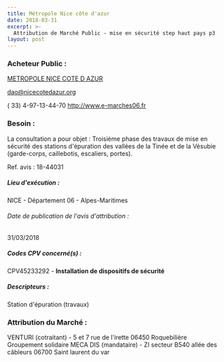 ```yaml
---
title: Métropole Nice côte d'azur
date: 2018-03-31
excerpt: >-
  Attribution de Marché Public - mise en sécurité step haut pays p3
layout: post
---
```


### Acheteur Public : 
<a href="/acheteur-132/siren-200030195"> METROPOLE NICE COTE D AZUR</a><br/>



dao@nicecotedazur.org

( 33) 4-97-13-44-70
http://www.e-marches06.fr
### Besoin :

La consultation a pour objet : Troisième phase des travaux de mise en sécurité des stations d'épuration des vallées de la Tinée et de la Vésubie (garde-corps, caillebotis, escaliers, portes).

Ref. avis : 18-44031


##### Lieu d'exécution :

NICE - Département 06 - Alpes-Maritimes

###### Date de publication de l'avis d'attribution : 
31/03/2018

##### Codes CPV concerné(s) :
CPV45233292 - **Installation de dispositifs de sécurité** <br/>

##### Descripteurs :
Station d'épuration (travaux) <br/>

### Attribution du Marché :
VENTURI (cotraitant) - 5 et 7 rue de l'irette 06450 Roquebilière <br/>
Groupement solidaire MECA DIS (mandataire) - ZI secteur B540 allée des câbleurs 06700 Saint laurent du var <br/>
